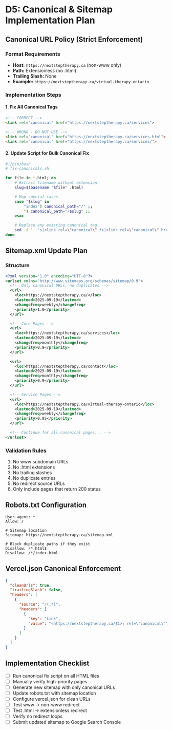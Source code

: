 # D5: Canonical & Sitemap Implementation Plan

## Canonical URL Policy (Strict Enforcement)

### Format Requirements
- **Host:** `https://nextsteptherapy.ca` (non-www only)
- **Path:** Extensionless (no .html)
- **Trailing Slash:** None
- **Example:** `https://nextsteptherapy.ca/virtual-therapy-ontario`

### Implementation Steps

#### 1. Fix All Canonical Tags
```html
<!-- CORRECT -->
<link rel="canonical" href="https://nextsteptherapy.ca/services">

<!-- WRONG - DO NOT USE -->
<link rel="canonical" href="https://nextsteptherapy.ca/services.html">
<link rel="canonical" href="https://nextsteptherapy.ca/services/">
```

#### 2. Update Script for Bulk Canonical Fix
```bash
#!/bin/bash
# fix-canonicals.sh

for file in *.html; do
    # Extract filename without extension
    slug=$(basename "$file" .html)

    # Map special cases
    case "$slug" in
        "index") canonical_path="/" ;;
        *) canonical_path="/$slug" ;;
    esac

    # Replace any existing canonical tag
    sed -i '' "s|<link rel=\"canonical\".*>|<link rel=\"canonical\" href=\"https://nextsteptherapy.ca${canonical_path}\">|g" "$file"
done
```

## Sitemap.xml Update Plan

### Structure
```xml
<?xml version="1.0" encoding="UTF-8"?>
<urlset xmlns="http://www.sitemaps.org/schemas/sitemap/0.9">
  <!-- Only canonical URLs, no duplicates -->
  <url>
    <loc>https://nextsteptherapy.ca/</loc>
    <lastmod>2025-09-19</lastmod>
    <changefreq>weekly</changefreq>
    <priority>1.0</priority>
  </url>

  <!-- Core Pages -->
  <url>
    <loc>https://nextsteptherapy.ca/services</loc>
    <lastmod>2025-09-19</lastmod>
    <changefreq>monthly</changefreq>
    <priority>0.9</priority>
  </url>

  <url>
    <loc>https://nextsteptherapy.ca/contact</loc>
    <lastmod>2025-09-19</lastmod>
    <changefreq>monthly</changefreq>
    <priority>0.9</priority>
  </url>

  <!-- Service Pages -->
  <url>
    <loc>https://nextsteptherapy.ca/virtual-therapy-ontario</loc>
    <lastmod>2025-09-19</lastmod>
    <changefreq>weekly</changefreq>
    <priority>0.95</priority>
  </url>

  <!-- Continue for all canonical pages... -->
</urlset>
```

### Validation Rules
1. No www subdomain URLs
2. No .html extensions
3. No trailing slashes
4. No duplicate entries
5. No redirect source URLs
6. Only include pages that return 200 status

## Robots.txt Configuration
```
User-agent: *
Allow: /

# Sitemap location
Sitemap: https://nextsteptherapy.ca/sitemap.xml

# Block duplicate paths if they exist
Disallow: /*.html$
Disallow: /*/index.html
```

## Vercel.json Canonical Enforcement
```json
{
  "cleanUrls": true,
  "trailingSlash": false,
  "headers": [
    {
      "source": "/(.*)",
      "headers": [
        {
          "key": "Link",
          "value": "<https://nextsteptherapy.ca/$1>; rel=\"canonical\""
        }
      ]
    }
  ]
}
```

## Implementation Checklist
- [ ] Run canonical fix script on all HTML files
- [ ] Manually verify high-priority pages
- [ ] Generate new sitemap with only canonical URLs
- [ ] Update robots.txt with sitemap location
- [ ] Configure vercel.json for clean URLs
- [ ] Test www → non-www redirect
- [ ] Test .html → extensionless redirect
- [ ] Verify no redirect loops
- [ ] Submit updated sitemap to Google Search Console